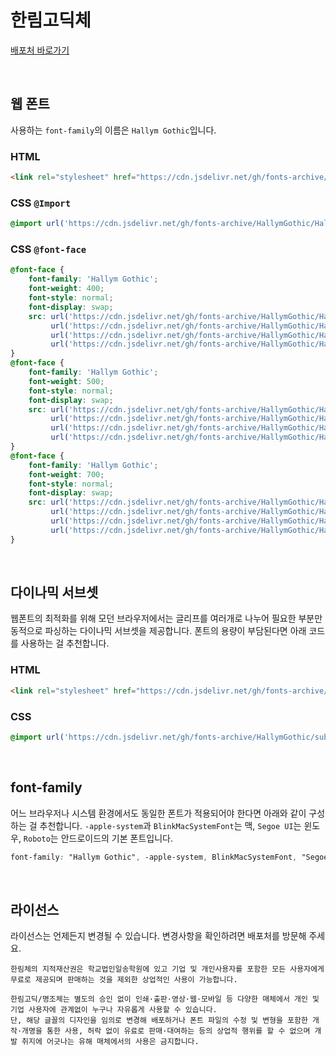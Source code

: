 # 한림고딕체

[배포처 바로가기](https://www.hallym.or.kr/hallymuniv_sub.asp?left_menu=left_about&screen=ptp117_3_2)

&nbsp;

## 웹 폰트

사용하는 `font-family`의 이름은 `Hallym Gothic`입니다.

### HTML

```html
<link rel="stylesheet" href="https://cdn.jsdelivr.net/gh/fonts-archive/HallymGothic/HallymGothic.css" type="text/css"/>
```

### CSS `@Import`

```css
@import url('https://cdn.jsdelivr.net/gh/fonts-archive/HallymGothic/HallymGothic.css');
```

### CSS `@font-face`

```css
@font-face {
    font-family: 'Hallym Gothic';
    font-weight: 400;
    font-style: normal;
    font-display: swap;
    src: url('https://cdn.jsdelivr.net/gh/fonts-archive/HallymGothic/HallymGothic-Regular.woff2') format('woff2'),
         url('https://cdn.jsdelivr.net/gh/fonts-archive/HallymGothic/HallymGothic-Regular.woff') format('woff'),
         url('https://cdn.jsdelivr.net/gh/fonts-archive/HallymGothic/HallymGothic-Regular.otf') format('opentype'),
         url('https://cdn.jsdelivr.net/gh/fonts-archive/HallymGothic/HallymGothic-Regular.ttf') format('truetype');
}
@font-face {
    font-family: 'Hallym Gothic';
    font-weight: 500;
    font-style: normal;
    font-display: swap;
    src: url('https://cdn.jsdelivr.net/gh/fonts-archive/HallymGothic/HallymGothic-Medium.woff2') format('woff2'),
         url('https://cdn.jsdelivr.net/gh/fonts-archive/HallymGothic/HallymGothic-Medium.woff') format('woff'),
         url('https://cdn.jsdelivr.net/gh/fonts-archive/HallymGothic/HallymGothic-Medium.otf') format('opentype'),
         url('https://cdn.jsdelivr.net/gh/fonts-archive/HallymGothic/HallymGothic-Medium.ttf') format('truetype');
}
@font-face {
    font-family: 'Hallym Gothic';
    font-weight: 700;
    font-style: normal;
    font-display: swap;
    src: url('https://cdn.jsdelivr.net/gh/fonts-archive/HallymGothic/HallymGothic-Bold.woff2') format('woff2'),
         url('https://cdn.jsdelivr.net/gh/fonts-archive/HallymGothic/HallymGothic-Bold.woff') format('woff'),
         url('https://cdn.jsdelivr.net/gh/fonts-archive/HallymGothic/HallymGothic-Bold.otf') format('opentype'),
         url('https://cdn.jsdelivr.net/gh/fonts-archive/HallymGothic/HallymGothic-Bold.ttf') format('truetype');
}
```

&nbsp;

## 다이나믹 서브셋

웹폰트의 최적화를 위해 모던 브라우저에서는 글리프를 여러개로 나누어 필요한 부분만 동적으로 파싱하는 다이나믹 서브셋을 제공합니다. 폰트의 용량이 부담된다면 아래 코드를 사용하는 걸 추천합니다.

### HTML

```html
<link rel="stylesheet" href="https://cdn.jsdelivr.net/gh/fonts-archive/HallymGothic/subsets/HallymGothic-dynamic-subset.css" type="text/css"/>
```

### CSS

```css
@import url('https://cdn.jsdelivr.net/gh/fonts-archive/HallymGothic/subsets/HallymGothic-dynamic-subset.css');
```

&nbsp;

## font-family

어느 브라우저나 시스템 환경에서도 동일한 폰트가 적용되어야 한다면 아래와 같이 구성하는 걸 추천합니다. `-apple-system`과 `BlinkMacSystemFont`는 맥, `Segoe UI`는 윈도우, `Roboto`는 안드로이드의 기본 폰트입니다.


```css
font-family: "Hallym Gothic", -apple-system, BlinkMacSystemFont, "Segoe UI", Roboto, Oxygen, Ubuntu, Cantarell, "Open Sans", "Helvetica Neue", sans-serif;
```

&nbsp;

## 라이선스

라이선스는 언제든지 변경될 수 있습니다. 변경사항을 확인하려면 배포처를 방문해 주세요.

```
한림체의 지적재산권은 학교법인일송학원에 있고 기업 및 개인사용자를 포함한 모든 사용자에게 무료로 제공되며 판매하는 것을 제외한 상업적인 사용이 가능합니다. 
 
한림고딕/명조체는 별도의 승인 없이 인쇄·출판·영상·웹·모바일 등 다양한 매체에서 개인 및 기업 사용자에 관계없이 누구나 자유롭게 사용할 수 있습니다. 
단, 해당 글꼴의 디자인을 임의로 변경해 배포하거나 폰트 파일의 수정 및 변형을 포함한 개작·개명을 통한 사용, 허락 없이 유료로 판매·대여하는 등의 상업적 행위를 할 수 없으며 개발 취지에 어긋나는 유해 매체에서의 사용은 금지합니다.
```
